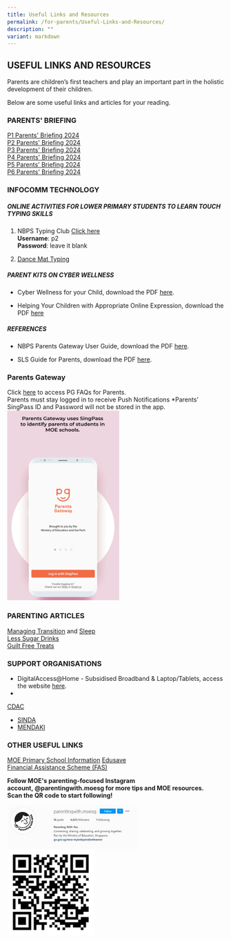 ```yaml
---
title: Useful Links and Resources
permalink: /for-parents/Useful-Links-and-Resources/
description: ""
variant: markdown
---
```

## USEFUL LINKS AND RESOURCES

Parents are children’s first teachers and play an important part in the holistic development of their children.  
  
Below are some useful links and articles for your reading.  

### PARENTS' BRIEFING

[P1 Parents' Briefing 2024](/files/Parent%20Briefing%20Slides/2024/2024_p1_parents_briefing_slides.pdf)<br>
[P2 Parents' Briefing 2024](/files/Parent%20Briefing%20Slides/2024/2024_p2_parents_briefing_slides.pdf)<br>
[P3 Parents' Briefing 2024](/files/Parent%20Briefing%20Slides/2024/2024_p3_parents_briefing_slides.pdf)<br>
[P4 Parents' Briefing 2024](/files/Parent%20Briefing%20Slides/2024/2024_p4_parents_briefing_slides.pdf)<br>
[P5 Parents' Briefing 2024](/files/Parent%20Briefing%20Slides/2024/2024_p5_parents_briefing_slides.pdf)<br>
[P6 Parents' Briefing 2024](/files/Parent%20Briefing%20Slides/2024/2024_p6_parents_briefing_slides.pdf)

### INFOCOMM TECHNOLOGY

##### ONLINE ACTIVITIES FOR LOWER PRIMARY STUDENTS TO LEARN TOUCH TYPING SKILLS
1. NBPS Typing Club [Click here](https://navalbasepri.typingclub.com/)
<br>**Username**: p2&nbsp;
<br>**Password**: leave it blank 

2. [Dance Mat Typing](https://www.bbc.co.uk/bitesize/articles/z3c6tfr#zn9s3qt)

##### PARENT KITS ON&nbsp;CYBER WELLNESS&nbsp;  

*   Cyber Wellness for your Child, download the PDF&nbsp;[here](/files/Parent%20Kit%20-%20Cyber%20Wellness%20for%20your%20Child.pdf).

*   Helping Your Children with Appropriate Online Expression, download the PDF&nbsp;[here](/files/3B%202019%20Connect%20T1%20Parents%20Tipsheet.pdf)



##### REFERENCES

    
*   NBPS Parents Gateway User Guide, download the PDF&nbsp;[here](/files/NBPS%20Parents%20Gateway%20Userguide.pdf).

*   SLS Guide for Parents, download the PDF&nbsp;[here](/files/SLS%20guide%20for%20parents.pdf).  

### Parents Gateway

Click [here](https://pg.moe.edu.sg/faq) to access PG FAQs for Parents. <br>
Parents must stay logged in to receive Push Notifications
\*Parents' SingPass ID and Password will not be stored in the app.
<img src="/images/PG-SingPass.gif" style="width:260px;height:440px;">

### PARENTING ARTICLES&nbsp;

[Managing Transition](/files/ManagingTransition.pdf)&nbsp;and&nbsp;[Sleep](/files/Sleep.pdf) <br>
[Less Sugar Drinks](/files/Less%20Sugar%20Drinks.pdf) <br>
[Guilt Free Treats](/files/GuiltFreeTreats.pdf)


### SUPPORT ORGANISATIONS

*   DigitalAccess@Home - Subsidised Broadband &amp; Laptop/Tablets, access the website&nbsp;[here](https://www.imda.gov.sg/how-we-can-help/digital-access-at-home).  
*   
[CDAC](https://www.cdac.org.sg/)  
* [SINDA](http://www.sinda.org.sg/students/step/)  
* [MENDAKI](http://www.mendaki.org.sg/)  

### OTHER USEFUL LINKS


[MOE Primary School Information](https://www.moe.gov.sg/primary)
[Edusave](https://www.moe.gov.sg/education/edusave)<br>
[Financial Assistance Scheme (FAS)](https://www.moe.gov.sg/financial-matters/financial-assistance)


**Follow MOE's parenting-focused Instagram account,&nbsp;@parentingwith.moesg&nbsp;for more tips and MOE resources. 
<br> Scan the QR code to start following!**

<img style="width: 60%;" src="/images/MOE_IG_FRONT.jpeg" align="center">

<br>

<img style="width: 40%;" src="/images/MOE_IG_QR.png" align="center">